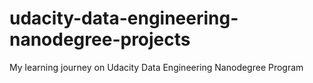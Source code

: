 # udacity-data-engineering-nanodegree-projects
My learning journey on Udacity Data Engineering Nanodegree Program
